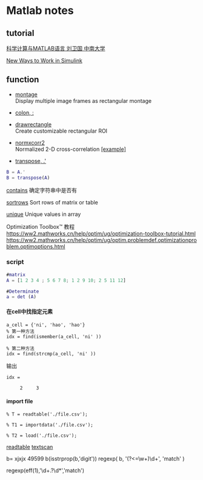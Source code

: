 # Matlab notes


## tutorial
[科学计算与MATLAB语言 刘卫国 中南大学](https://www.youtube.com/playlist?list=PLBPbUxsZM4SYMRRX-lLE9P9i946XW7_AL)

[New Ways to Work in Simulink](https://www.youtube.com/playlist?list=PLn8PRpmsu08rVD5-hGVKTKTtUPHpGy3Te)



## function
- [montage](https://www.mathworks.com/help/images/ref/montage.html?searchHighlight=montage&s_tid=srchtitle)  
  Display multiple image frames as rectangular montage

- [colon, :](https://www.mathworks.com/help/matlab/ref/colon.html?searchHighlight=%28%3A%29&s_tid=srchtitle)

- [drawrectangle](https://www.mathworks.com/help/images/ref/drawrectangle.html?s_tid=srchtitle)  
  Create customizable rectangular ROI

- [normxcorr2](https://www.mathworks.com/help/images/ref/normxcorr2.html)  
  Normalized 2-D cross-correlation 
  [[example]](https://www.mathworks.com/help/images/registering-an-image-using-normalized-cross-correlation.html)

- [transpose, .'](https://www.mathworks.com/help/matlab/ref/transpose.html?searchHighlight=transpose&s_tid=srchtitle)
```matlab
B = A.'  
B = transpose(A)
```

[contains](https://ww2.mathworks.cn/help/matlab/ref/contains.html) 确定字符串中是否有

[sortrows](https://www.mathworks.com/help/matlab/ref/double.sortrows.html#bt8bwzx-1-direction)
Sort rows of matrix or table

[unique](https://www.mathworks.com/help/matlab/ref/double.unique.html#bs_6vpd-1-setOrder)
Unique values in array


Optimization Toolbox™ 教程  
https://ww2.mathworks.cn/help/optim/ug/optimization-toolbox-tutorial.html  
https://ww2.mathworks.cn/help/optim/ug/optim.problemdef.optimizationproblem.optimoptions.html  






### script
```matlab
#matrix 
A = [1 2 3 4 ; 5 6 7 8; 1 2 9 10; 2 5 11 12]

#Determinate
a = det (A)

```



#### 在cell中找指定元素
```
a_cell = {'ni', 'hao', 'hao'}
% 第一种方法
idx = find(ismember(a_cell, 'ni' ))

% 第二种方法
idx = find(strcmp(a_cell, 'ni' ))
```

输出
```
idx =

     2     3
```


#### import file
```
% T = readtable('./file.csv');

% T1 = importdata('./file.csv');

% T2 = load('./file.csv'); 

```

[readtable](https://www.mathworks.com/help/matlab/ref/readtable.html)
[textscan](https://www.mathworks.com/help/matlab/ref/textscan.html#btghhyz-1-fileID)


b= xjxjx 49599
b(isstrprop(b,'digit'))
regexp( b, '(?<=\w+)\d+', 'match' )


regexp(eff(1),'\d+\.?\d*','match')
